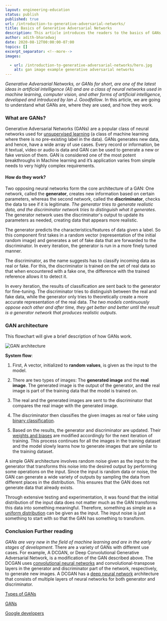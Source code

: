 ```yaml
---
layout: engineering-education
status: publish
published: true
url: /introduction-to-generative-adversarial-networks/
title: Basics of Generative Adversarial Networks
description: This article introduces the readers to the basics of GANs, where and why they are used, how they are built, etc. It also explores the architecture of a simple GAN and the system flow.
author: adith-bharadwaj
date: 2020-08-12T00:00:00-07:00
topics: []
excerpt_separator: <!--more-->
images:

  - url: /introduction-to-generative-adversarial-networks/hero.jpg
    alt: gan image example generative adversarial networks
---
```

*Generative Adversarial Networks, or GANs for short, are one of the latest ideas in artificial intelligence (AI) and are a class of neural networks used in machine learning, computer vision, and other forms of artificial intelligence, developed and introduced by Ian J. Goodfellow*. In this article, we are going to understand what GANs are, where they are used, and how they work.
<!--more-->

### What are GANs?
Generative Adversarial Networks (GANs) are a popular class of neural networks used for [unsupervised learning](https://en.wikipedia.org/wiki/Unsupervised_learning) (a class of machine learning where there is no pre-existing label in the data). GANs generates new data, and hence, have a wide array of use cases. Every record or information, be it textual, video or audio is data and GAN can be used to generate a new or fake version of them. GAN is considered one of the most potent breakthroughs in Machine learning and it’s application varies from simple needs to very highly complex requirements.

#### How do they work?
Two opposing neural networks form the core architecture of a GAN: One network, called the **generator**, creates new information based on certain parameters, whereas the second network, called the **discriminator**, checks the data to see if it is legitimate. *The generator tries to generate realistic data, and the discriminator network tries to distinguish what it generates*. The generator network uses the discriminator's output to update its parameters as needed, creating data that appears more realistic.

The generator predicts the characteristics/features of data given a label. So this component first takes in a random vector (representation of the initial random image) and generates a set of fake data that are forwarded to the discriminator. In every iteration, the generator is run in a more finely tuned manner.

The discriminator, as the name suggests has to classify incoming data as real or fake. For this, the discriminator is trained on the set of real data so that when encountered with a fake one, the difference with the trained reference allows it to detect it.

In every iteration, the results of classification are sent back to the generator for fine-tuning. The discriminator tries to distinguish between the real and fake data, while the generator only tries to theoretically create a more accurate representation of the real data. *The two models continuously oppose each other and after time, they get better and better until the result is a generator network that produces realistic outputs*.

### GAN architecture
This flowchart will give a brief description of how GANs work.

![GAN architecture](/introduction-to-generative-adversarial-networks/gan-architecture.jpg)

**System flow**:

1. First, A vector, initialized to **random values**, is given as the input to the model.

2. There are two types of images: The **generated image** and the **real image**. The generated image is the output of the generator, and the real image is part of the training data that the model is trained on.

3. The real and the generated images are sent to the discriminator that compares the real image with the generated image.

4. The discriminator then classifies the given images as real or fake using [binary classification](https://en.wikipedia.org/wiki/Binary_classification).

5. Based on the results, the generator and discriminator are updated. Their [weights and biases](https://docs.paperspace.com/machine-learning/wiki/weights-and-biases) are modified accordingly for the next iteration of training. This process continues for all the images in the training dataset and the model slowly learns how to generate images that are similar to the training dataset.

A simple GAN architecture involves random noise given as the input to the generator that transforms this noise into the desired output by performing some operations on the input. Since the input is random data or noise, the GAN can generate a wide variety of outputs by sampling the data from different places in the distribution. This ensures that the GAN does not generate data that already exists.  

Through extensive testing and experimentation, it was found that the initial distribution of the input data does not matter much as the GAN transforms this data into something meaningful. Therefore, something as simple as a [uniform distribution](https://en.wikipedia.org/wiki/Uniform_distribution_(continuous)) can be given as the input. The input noise is just something to start with so that the GAN has something to transform.

### Conclusion Further reading
*GANs are very new in the field of machine learning and are in the early stages of development*. There are a variety of GANs with different use cases. For example, A DCGAN, or Deep Convolutional Generative Adversarial Network, is a modification of the GAN described above. The DCGAN uses [convolutional neural networks](https://towardsdatascience.com/a-comprehensive-guide-to-convolutional-neural-networks-the-eli5-way-3bd2b1164a53) and convolutional-transpose layers in the generator and discriminator part of the network, respectively, to generate new images. A DCGAN has a [deep neural network](https://en.wikipedia.org/wiki/Deep_learning) architecture that consists of multiple layers of neural networks for both generator and discriminator.

[Types of GANs](https://heartbeat.fritz.ai/introduction-to-generative-adversarial-networks-gans-35ef44f21193)

[GANs](https://pathmind.com/wiki/generative-adversarial-network-gan)

[Google developers](https://developers.google.com/machine-learning/gan)
